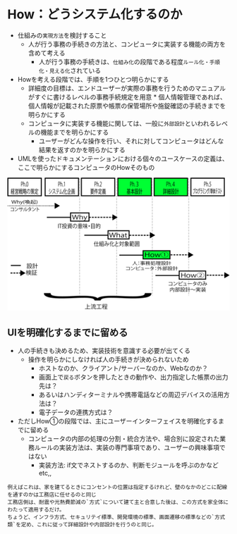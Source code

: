 # How：どうシステム化するのか

* 仕組みの`実現方法`を検討すること
    * 人が行う事務の手続きの方法と、コンピュータに実装する機能の両方を含めて考える
        * 人が行う事務の手続きは、`仕組み化`の段階である程度`ルール化・手順化・見える化`されている
* Howを考える段階では、手順を1つひとつ明らかにする
    * 詳細度の目標は、エンドユーザーが実際の事務を行うためのマニュアルがすぐに書けるレベルの事務手続規定を用意
            * 個人情報管理であれば、個人情報が記載された原票や帳票の保管場所や施錠確認の手続きまでを明らかにする
    * コンピュータに実装する機能に関しては、一般に`外部設計`といわれるレベルの機能までを明らかにする
        * ユーザーがどんな操作を行い、それに対してコンピュータはどんな結果を返すのかを明らかにする
* UMLを使ったドキュメンテーションにおける個々のユースケースの定義は、ここで明らかにするコンピュータのHowそのもの

![how_00](image/how_00.png)

## UIを明確化するまでに留める

* 人の手続きも決めるため、実装技術を意識する必要が出てくる
    * 操作を明らかにしなければ人の手続きが決められないため
        * ホストなのか、クライアント/サーバーなのか、Webなのか？
        * 画面上で`戻る`ボタンを押したときの動作や、出力指定した帳票の出力先は？
        * あるいはハンディターミナルや携帯電話などの周辺デバイスの活用方法は？
        * 電子データの連携方式は？
* ただしHow①の段階では、主にユーザーインターフェイスを明確化するまでに留める
    * コンピュータの内部の処理の分割・統合方法や、場合別に設定された業務ルールの実装方法は、実装の専門事項であり、ユーザーの興味事項ではない
        * 実装方法: if文でネストするのか、判断モジュールを呼ぶのかなどetc,,

```text
例えばこれは、家を建てるときにコンセントの位置は指定するけれど、壁のなかのどこに配線を通すのかは工務店に任せるのと同じ
工務店側は、耐震や光熱費節減の`方式`について建て主と合意した後は、この方式を家全体にわたって適用するだけ。
ちょうど、インフラ方式、セキュリテイ標準、開発環境の標準、画面遷移の標準などの`方式類`を定め、これに従って詳細設計や内部設計を行うのと同じ。
```
